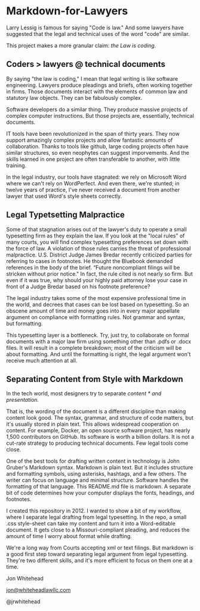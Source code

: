 # Markdown-for-Lawyers

Larry Lessig is famous for saying "Code is law."  And some lawyers have suggested that the legal and technical uses of the word "code" are similar.  

This project makes a more granular claim:  *the Law is coding*. 

## Coders > lawyers @ technical documents  

By saying "the law is coding," I mean that legal writing is like software engineering.  Lawyers produce pleadings and briefs, often working together in firms.  Those documents interact with the elements of common law and statutory law objects. They can be fabulously complex. 

Software developers do a similar thing. They produce massive projects of complex computer instructions. But those projects are, essentially, technical documents.

IT tools have been revolutionized in the span of thirty years.  They now support amazingly complex projects and allow fantastic amounts of collaboration.  Thanks to tools like github, large coding projects often have similar structures, so even neophytes can suggest imporvements.   And the skills learned in one project are often transferable to another, with little training.     

In the legal industry, our tools have stagnated: we rely on Microsoft Word where we can't rely on WordPerfect.  And even there, we're stunted;  in twelve years of practice, I've never received a document from another lawyer that used Word's style sheets correctly.     

## Legal Typetsetting Malpractice
Some of that stagnation arises out of the lawyer's duty to operate a small typesetting firm as they explain the law.  If you look at the "local rules" of many courts, you will find complex typesetting preferences set down with the force of law.  A violation of those rules carries the threat of professional malpractice.   U.S. District Judge James Bredar recently criticized parties for referring to cases in footnotes. He thought the Bluebook demanded references in the body of the brief.   “Future noncompliant filings will be stricken without prior notice." In fact, the rule cited is not nearly so firm.   But even if it was true, why should your highly paid attorney lose your case in front of a Judge Bredar based on his footnote preference? 

The legal industry takes some of the most expensive professional time in the world, and decrees that cases can be lost based on typesetting. So an obscene amount of time and money goes into in every major appellate argument on compliance with formatting rules.  Not grammar and syntax, but formatting.  

This typesetting layer is a bottleneck.  Try, just try, to collaborate on formal documents with a major law firm using something other than .pdfs or .docx files.  It will result in a complete breakdown; most of the criticism will be about formatting.  And until the formatting is right, the legal argument won't receive much attention at all.  

## Separating Content from Style with Markdown

In the tech world, most designers try to separate *content * and presentation.*   

That is, the wording of the document is a different discipline than making content look good.  The syntax, grammar, and structure of code matters, but it's usually stored in plain text.  This allows widespread cooperation on content.  For example, Docker, an open source software project, has nearly 1,500 contributors on GitHub.  Its software is worth a billion dollars.  It is not a cut-rate strategy to producing technical documents.  Few legal tools come close.

One of the best tools for drafting written content in technology is John Gruber's Markdown syntax.  Markdown is plain text.  But it includes structure and formatting symbols, using asterisks, hashtags, and a few others.  The writer can focus on language and minimal structure.  Software handles the formatting of that language.  This README.md file is markdown.  A separate bit of code determines how your computer displays the fonts, headings, and footnotes. 

I created this repository in 2012. I wanted to show a bit of my workflow, where I separate legal drafting from legal typesetting.  In the repo, a small .css style-sheet can take my content and turn it into a Word-editable document.  It gets close to a Missouri-compliant pleading, and reduces the amount of time I worry about format while drafting. 

We're a long way from Courts accepting xml or text filings.  But markdown is a good first step toward separating legal argument  from legal typesetting.  They're two different skills, and it's more efficient to focus on them one at a time. 

Jon Whitehead

jon@whiteheadlawllc.com

@jrwhitehead



